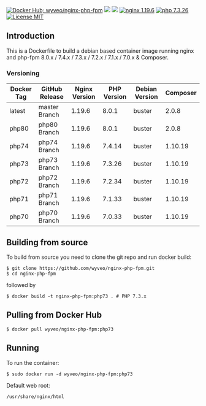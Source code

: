 [![Docker Hub; wyveo/nginx-php-fpm](https://img.shields.io/badge/docker%20hub-wyveo%2Fnginx--php--fpm-blue.svg?&logo=docker&style=for-the-badge)](https://hub.docker.com/r/wyveo/nginx-php-fpm/) [![](https://badges.weareopensource.me/docker/pulls/wyveo/nginx-php-fpm?style=for-the-badge)](https://hub.docker.com/r/wyveo/nginx-php-fpm/) [![](https://img.shields.io/docker/image-size/wyveo/nginx-php-fpm/php71?style=for-the-badge)](https://hub.docker.com/r/wyveo/nginx-php-fpm/) [![nginx 1.19.6](https://img.shields.io/badge/nginx-1.19.6-brightgreen.svg?&logo=nginx&logoColor=white&style=for-the-badge)](https://nginx.org/en/CHANGES) [![php 7.3.26](https://img.shields.io/badge/php--fpm-7.3.26-blue.svg?&logo=php&logoColor=white&style=for-the-badge)](https://secure.php.net/releases/7_3_26.php) [![License MIT](https://img.shields.io/badge/license-MIT-blue.svg?&style=for-the-badge)](https://github.com/wyveo/nginx-php-fpm/blob/master/LICENSE)

## Introduction
This is a Dockerfile to build a debian based container image running nginx and php-fpm 8.0.x / 7.4.x / 7.3.x / 7.2.x / 7.1.x / 7.0.x & Composer.

### Versioning
| Docker Tag | GitHub Release | Nginx Version | PHP Version | Debian Version | Composer
|-----|-------|-----|--------|--------|------|
| latest | master Branch |1.19.6 | 8.0.1 | buster | 2.0.8 |
| php80 | php80 Branch |1.19.6 | 8.0.1 | buster | 2.0.8 |
| php74 | php74 Branch |1.19.6 | 7.4.14 | buster | 1.10.19 |
| php73 | php73 Branch |1.19.6 | 7.3.26 | buster | 1.10.19 |
| php72 | php72 Branch |1.19.6 | 7.2.34 | buster | 1.10.19 |
| php71 | php71 Branch |1.19.6 | 7.1.33 | buster | 1.10.19 |
| php70 | php70 Branch |1.19.6 | 7.0.33 | buster | 1.10.19 |

## Building from source
To build from source you need to clone the git repo and run docker build:
```
$ git clone https://github.com/wyveo/nginx-php-fpm.git
$ cd nginx-php-fpm
```

followed by
```
$ docker build -t nginx-php-fpm:php73 . # PHP 7.3.x
```


## Pulling from Docker Hub
```
$ docker pull wyveo/nginx-php-fpm:php73
```

## Running
To run the container:
```
$ sudo docker run -d wyveo/nginx-php-fpm:php73
```

Default web root:
```
/usr/share/nginx/html
```
